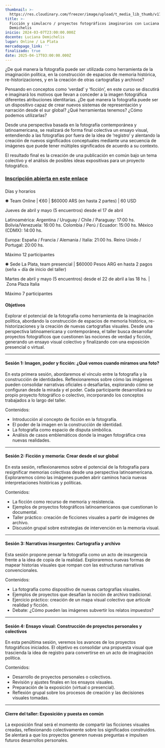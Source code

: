 ```yaml
---
thumbnail: >-
  https://res.cloudinary.com/freezer/image/upload/t_media_lib_thumb/v1706787768/2024/02/freezerweb_mmhowr.jpg
title: >-
  Ficción y simulacro / proyectos fotográficos imaginarios con Luciana
  Demichelis
inicio: 2024-03-07T23:00:00.000Z
docente: Luciana Demichelis
lugar: Online / La Plata
mercadopago_link: ''
finalizado: true
date: 2025-04-17T03:00:00.000Z
---
```


¿De qué manera la fotografía puede ser utilizada como herramienta de la imaginación política, en la construcción de espacios de memoria histórica, re-historizaciones, y en la creación de otras cartografías y archivos?

Pensando en conceptos como ‘verdad’ y ‘ficción’, en este curso se discutirá e imaginará los motivos que llevan a conceder a la imagen fotográfica diferentes atribuciones identitarias. ¿De qué manera la fotografía puede ser un dispositivo capaz de crear nuevos sistemas de representación y narración desde el sur global? ¿Qué herramientas tenemos? ¿Cómo podemos utilizarlas?

Desde una perspectiva basada en la fotografía contemporánea y latinoamericana, se realizará de forma final colectiva un ensayo visual, entendiendo a las fotografías por fuera de la idea de ‘registro’ y alentando la creación de nuevos significados conceptuales mediante una secuencia de imágenes que puede tener múltiples significados de acuerdo a su contexto.

El resultado final es la creación de una publicación en común bajo un tema colectivo y el análisis de posibles ideas expositivas para un proyecto fotográfico.

### [Inscripción abierta en este enlace](https://forms.gle/bpgoJ8r9KCodm7ZC8)

###

Días y horarios

✺ Team Online | €60 | $60000 ARS (en hasta 2 partes) | 60 USD

Jueves de abril y mayo (5 encuentros) desde el 17 de abril

Latinoamérica:
Argentina / Uruguay / Chile / Paraguay: 17:00 hs.
Bolivia/Venezuela: 16:00 hs.
Colombia / Perú / Ecuador: 15:00 hs.
México (CDMX): 14:00 hs.

Europa:
España / Francia / Alemania / Italia: 21:00 hs.
Reino Unido / Portugal: 20:00 hs.

Máximo 12 participantes

✺ Sede La Plata, team presencial | $60000 Pesos ARG en hasta 2 pagos (seña + día de inicio del taller)

Martes de abril y mayo (5 encuentros) desde el 22 de abril a las 18 hs. | Zona Plaza Italia

Máximo 7 participantes

#### Objetivos

Explorar el potencial de la fotografía como herramienta de la imaginación política, abordando la construcción de espacios de memoria histórica, re-historizaciones y la creación de nuevas cartografías visuales. Desde una perspectiva latinoamericana y contemporánea, el taller busca desarrollar proyectos fotográficos que cuestionen las nociones de verdad y ficción, generando un ensayo visual colectivo y finalizando con una exposición presencial o virtual.

***

#### Sesión 1: Imagen, poder y ficción: ¿Qué vemos cuando miramos una foto?

En esta primera sesión, abordaremos el vínculo entre la fotografía y la construcción de identidades. Reflexionaremos sobre cómo las imágenes pueden consolidar narrativas oficiales o desafiarlas, explorando cómo se configuran desde la mirada y el poder. Cada participante desarrollará su propio proyecto fotográfico o colectivo, incorporando los conceptos trabajados a lo largo del taller.

Contenidos:

* Introducción al concepto de ficción en la fotografía.
* El poder de la imagen en la construcción de identidad.
* La fotografía como espacio de disputa simbólica.
* Análisis de casos emblemáticos donde la imagen fotográfica crea nuevas realidades.

***

#### Sesión 2: Ficción y memoria: Crear desde el sur global

En esta sesión, reflexionaremos sobre el potencial de la fotografía para resignificar memorias colectivas desde una perspectiva latinoamericana. Exploraremos cómo las imágenes pueden abrir caminos hacia nuevas interpretaciones históricas y políticas.

Contenidos:

* La ficción como recurso de memoria y resistencia.
* Ejemplos de proyectos fotográficos latinoamericanos que cuestionan lo documental.
* Taller práctico: creación de ficciones visuales a partir de imágenes de archivo.
* Discusión grupal sobre estrategias de intervención en la memoria visual.

***

#### Sesión 3: Narrativas insurgentes: Cartografía y archivo

Esta sesión propone pensar la fotografía como un acto de insurgencia frente a la idea de copia de la realidad. Exploraremos nuevas formas de mapear historias visuales que rompan con las estructuras narrativas convencionales.

Contenidos:

* La fotografía como dispositivo de nuevas cartografías visuales.
* Ejemplos de proyectos que desafían la noción de archivo tradicional.
* Ejercicio práctico: creación de un mapa visual colectivo que articule realidad y ficción.
* Debate: ¿Cómo pueden las imágenes subvertir los relatos impuestos?

***

#### Sesión 4: Ensayo visual: Construcción de proyectos personales y colectivos

En esta penúltima sesión, veremos los avances de los proyectos fotográficos iniciados. El objetivo es consolidar una propuesta visual que trascienda la idea de registro para convertirse en un acto de imaginación política.

Contenidos:

* Desarrollo de proyectos personales o colectivos.
* Revisión y ajustes finales en los ensayos visuales.
* Preparación de la exposición (virtual o presencial).
* Reflexión grupal sobre los procesos de creación y las decisiones visuales tomadas.

***

#### Cierre del taller: Exposición y puesta en común

La exposición final será el momento de compartir las ficciones visuales creadas, reflexionando colectivamente sobre los significados construidos. Se alentará a que los proyectos generen nuevas preguntas e impulsen futuros desarrollos personales.
